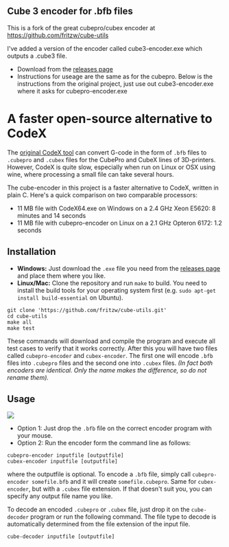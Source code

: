 ## Cube 3 encoder for .bfb files
This is a fork of the great cubepro/cubex encoder at https://github.com/fritzw/cube-utils

I've added a version of the encoder called cube3-encoder.exe which outputs a .cube3 file.  

* Download from the [releases page](https://github.com/Mythandar/cube-utils/releases)
* Instructions for useage are the same as for the cubepro.  Below is the instructions from the original project, just use out cube3-encoder.exe where it asks for cubepro-encoder.exe


# A faster open-source alternative to CodeX

The [original CodeX tool](https://groups.google.com/forum/#!topic/kisslicer-refugee-camp/ZMuIrtn5Mfo)
can convert G-code in the form of `.bfb` files to `.cubepro` and `.cubex`
files for the CubePro and CubeX lines of 3D-printers.
However, CodeX is quite slow, especially when run on Linux or OSX using wine,
where processing a small file can take several hours.

The cube-encoder in this project is a faster alternative to CodeX, written in plain C. Here's a quick comparison on two comparable processors:

* 11 MB file with CodeX64.exe on Windows on a 2.4 GHz Xeon E5620: 8 minutes and 14 seconds
* 11 MB file with cubepro-encoder on Linux on a 2.1 GHz Opteron 6172: 1.2 seconds

## Installation

* **Windows:** Just download the `.exe` file you need from the [releases page](https://github.com/Mythandar/cube-utils/releases) and place them where you like.
* **Linux/Mac:** Clone the repository and run `make` to build. You need to install the build tools for your operating system first (e.g. `sudo apt-get install build-essential` on Ubuntu).
```
git clone 'https://github.com/fritzw/cube-utils.git'
cd cube-utils
make all
make test
```

These commands will download and compile the program and execute all test cases to verify that it works correctly. After this you will have two files called `cubepro-encoder` and `cubex-encoder`. The first one will encode `.bfb` files into `.cubepro` files and the second one into `.cubex` files. *(In fact both encoders are identical. Only the name makes the difference, so do not rename them).*

## Usage

<img src="https://raw.githubusercontent.com/fritzw/cube-utils/master/windows-screenshot.png"/>

* Option 1: Just drop the `.bfb` file on the correct encoder program with your mouse.
* Option 2: Run the encoder form the command line as follows:
```
cubepro-encoder inputfile [outputfile]
cubex-encoder inputfile [outputfile]
```
where the outputfile is optional. To encode a `.bfb` file, simply call `cubepro-encoder somefile.bfb` and it will create `somefile.cubepro`. Same for `cubex-encoder`, but with a `.cubex` file extension. If that doesn't suit you, you can specify any output file name you like.

To decode an encoded `.cubepro` or `.cubex` file, just drop it on the `cube-decoder` program or run the following command. The file type to decode is automatically determined from the file extension of the input file.
```
cube-decoder inputfile [outputfile]
```
